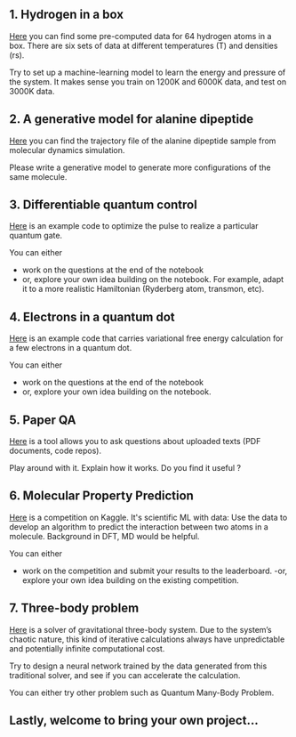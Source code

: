## 1. Hydrogen in a box 

[Here](https://code.itp.ac.cn/codes/hydrogen-data) you can find some pre-computed data for 64 hydrogen atoms in a box. There are six sets of data at different temperatures (T) and densities (rs). 

Try to set up a machine-learning model to learn the energy and pressure of the system. It makes sense you train on 1200K and 6000K data, and test on 3000K data. 



## 2. A generative model for alanine dipeptide

[Here](https://markovmodel.github.io/mdshare/ALA2/#alanine-dipeptide) you can find the trajectory file of the alanine dipeptide sample from molecular dynamics simulation. 

Please write a generative model to generate more configurations of the same molecule.  



## 3. Differentiable quantum control 

[Here](https://colab.research.google.com/drive/1T0_sJMwmk7rbpxHMcBZwdD9pnYZx93oh?usp=sharing) is an example code to optimize the pulse to realize a particular quantum gate. 

You can either 

- work on the questions at the end of the notebook 
- or, explore your own idea building on the notebook. For example, adapt it to a more realistic Hamiltonian (Ryderberg atom, transmon, etc). 



## 4. Electrons in a quantum dot

[Here](https://colab.research.google.com/drive/1yIlPo5CAjYrqWHeFEZrMlzWNCoNJ6_YP?usp=sharing) is an example code that carries variational free energy calculation for a few electrons in a quantum dot. 

You can either 

- work on the questions at the end of the notebook 
- or, explore your own idea building on the notebook. 



## 5. Paper QA

[Here](https://github.com/whitead/paper-qa) is a tool allows you to ask questions about uploaded texts (PDF documents, code repos). 

Play around with it. Explain how it works. Do you find it useful ? 



## 6. Molecular Property Prediction

[Here](https://www.kaggle.com/competitions/champs-scalar-coupling/overview) is a competition on Kaggle. It's scientific ML with data: Use the data to develop an algorithm to predict the interaction between two atoms in a molecule. Background in DFT, MD would be helpful. 

You can either

- work on the competition and submit your results to the leaderboard.
-or, explore your own idea building on the existing competition.



## 7. Three-body problem

[Here](https://github.com/zaman13/Three-Body-Problem-Gravitational-System/blob/master/Python%20notebook%20files/Earth_Jupiter_Sun_system.ipynb) is a solver of gravitational three-body system. Due to the system’s chaotic nature, this kind of iterative calculations always have unpredictable and potentially infinite computational cost.

Try to design a neural network trained by the data generated from this traditional solver, and see if you can accelerate the calculation.

You can either try other problem such as Quantum Many-Body Problem.



## Lastly, welcome to bring your own project...





